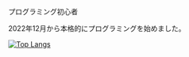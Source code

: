 <p>プログラミング初心者</p>
<p>2022年12月から本格的にプログラミングを始めました。</p>

[![Top Langs](https://github-readme-stats.vercel.app/api/top-langs/?username=Hau7a&layout=compact&theme=onedark)](https://github.com/anuraghazra/github-readme-stats)

<!--
**Hau7a/Hau7a** is a ✨ _special_ ✨ repository because its `README.md` (this file) appears on your GitHub profile.

Here are some ideas to get you started:

- 🔭 I’m currently working on ...
- 🌱 I’m currently learning ...
- 👯 I’m looking to collaborate on ...
- 🤔 I’m looking for help with ...
- 💬 Ask me about ...
- 📫 How to reach me: ...
- 😄 Pronouns: ...
- ⚡ Fun fact: ...
-->
